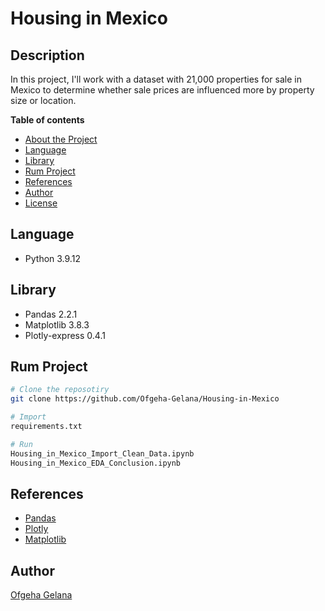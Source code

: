 # Housing in Mexico

## Description
In this project, I'll work with a dataset with 21,000 properties for sale in Mexico to determine whether sale prices are influenced more by property size or location.


**Table of contents**
- [About the Project](#description)
- [Language](#language)
- [Library](#library)
- [Rum Project](#rum-project)
- [References](#references)
- [Author](#author)
- [License](#license)

## Language
- Python  3.9.12

## Library
- Pandas          2.2.1
- Matplotlib      3.8.3
- Plotly-express  0.4.1

## Rum Project
```bash
# Clone the reposotiry 
git clone https://github.com/Ofgeha-Gelana/Housing-in-Mexico

# Import
requirements.txt

# Run
Housing_in_Mexico_Import_Clean_Data.ipynb
Housing_in_Mexico_EDA_Conclusion.ipynb
```

## References 
- [Pandas](https://pandas.pydata.org/)
- [Plotly](https://plotly.com/python/)
- [Matplotlib](https://matplotlib.org/)

## Author
[Ofgeha Gelana](https://www.linkedin.com/in/ofgeha-gelana/)


